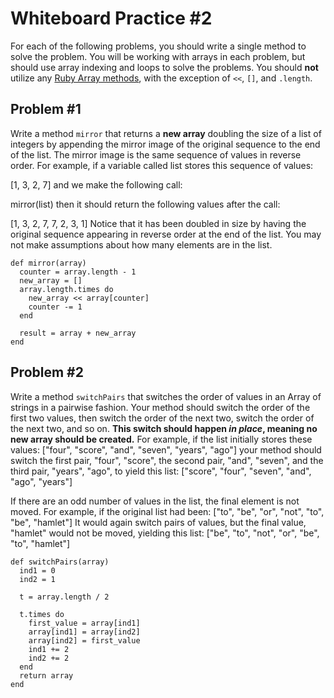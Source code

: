 # Whiteboard Practice #2

For each of the following problems, you should write a single method to solve
the problem. You will be working with arrays in each problem, but should use
array indexing and loops to solve the problems. You should **not** utilize
any [Ruby Array methods](https://ruby-doc.org/core-2.2.0/Array.html), with
the exception of `<<`, `[]`, and `.length`.

## Problem #1
Write a method `mirror` that returns a **new array** doubling the size of a list of integers by appending the mirror image of the original sequence to the end of the list. The mirror image is the same sequence of values in reverse order. For example, if a variable called list stores this sequence of values:

[1, 3, 2, 7]
and we make the following call:

mirror(list)
then it should return the following values after the call:

[1, 3, 2, 7, 7, 2, 3, 1]
Notice that it has been doubled in size by having the original sequence appearing in reverse order at the end of the list. You may not make assumptions about how many elements are in the list.

    def mirror(array)
      counter = array.length - 1
      new_array = []
      array.length.times do
        new_array << array[counter]
        counter -= 1
      end

      result = array + new_array
    end

## Problem #2
Write a method `switchPairs` that switches the order of values in an Array of strings in a pairwise fashion. Your method should switch the order of the first two values, then switch the order of the next two, switch the order of the next two, and so on. **This switch should happen _in place_, meaning no new array should be created.** For example, if the list initially stores these values: ["four", "score", "and", "seven", "years", "ago"] your method should switch the first pair, "four", "score", the second pair, "and", "seven", and the third pair, "years", "ago", to yield this list: ["score", "four", "seven", "and", "ago", "years"]

If there are an odd number of values in the list, the final element is not moved. For example, if the original list had been: ["to", "be", "or", "not", "to", "be", "hamlet"] It would again switch pairs of values, but the final value, "hamlet" would not be moved, yielding this list: ["be", "to", "not", "or", "be", "to", "hamlet"]

    def switchPairs(array)
      ind1 = 0
      ind2 = 1

      t = array.length / 2

      t.times do
        first_value = array[ind1]
        array[ind1] = array[ind2]
        array[ind2] = first_value
        ind1 += 2
        ind2 += 2
      end
      return array
    end
